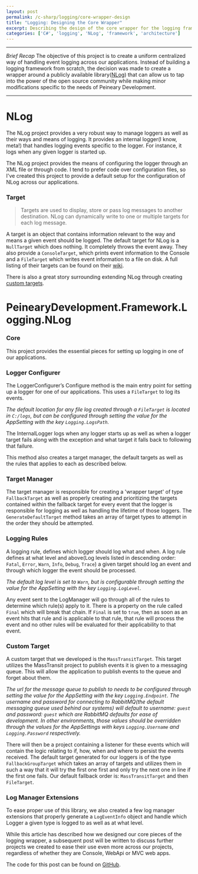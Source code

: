 ```yaml
---
layout: post
permalink: /c-sharp/logging/core-wrapper-design
title: "Logging: Designing the Core Wrapper"
excerpt: Describing the design of the core wrapper for the logging framework.
categories: ['C#', 'logging', 'NLog', 'framework', 'architecture']
---
```


----
*Brief Recap*
The objective of this project is to create a uniform centralized way of handling event logging across our applications. Instead of building a logging framework from scratch, the decision was made to create a wrapper around a publicly available library([NLog](http://nlog-project.org/)) that can allow us to tap into the power of the open source community while making minor modifications specific to the needs of Peineary Development.

----

# NLog
The NLog project provides a very robust way to manage loggers as well as their ways and means of logging. It provides an internal logger(I know, meta!) that handles logging events specific to the logger. For instance, it logs when any given logger is started up.

The NLog project provides the means of configuring the logger through an XML file or through code. I tend to prefer code over configuration files, so I've created this project to provide a default setup for the configuration of NLog across our applications.

### Target
>Targets are used to display, store or pass log messages to another destination. NLog can dynamically write to one or multiple targets for each log message.

A target is an object that contains information relevant to the way and means a given event should be logged. The default target for NLog is a `NullTarget` which does nothing. It completely throws the event away. They also provide a `ConsoleTarget`, which prints event information to the Console and a `FileTarget` which writes event information to a file on disk. A full listing of their targets can be found on their [wiki](https://github.com/nlog/NLog/wiki/Targets).

There is also a great story surrounding extending NLog through creating [custom targets](https://github.com/NLog/NLog/wiki/How%20to%20write%20a%20custom%20target).

# PeinearyDevelopment.Framework.Logging.NLog
### Core
This project provides the essential pieces for setting up logging in one of our applications. 

### Logger Configurer
The LoggerConfigurer’s Configure method is the main entry point for setting up a logger for one of our applications. This uses a `FileTarget` to log its events.

*The default location for any file log created through a `FileTarget` is located in `C:/logs`, but can be configured through setting the value for the AppSetting with the key `Logging.LogsPath`.*

The InternalLogger logs when any logger starts up as well as when a logger target fails along with the exception and what target it falls back to following that failure.

This method also creates a target manager, the default targets as well as the rules that applies to each as described below.

### Target Manager
The target manager is responsible for creating a 'wrapper target' of type `FallbackTarget` as well as properly creating and prioritizing the targets contained within the fallback target for every event that the logger is responsible for logging as well as handling the lifetime of those loggers. The `GenerateDefaultTarget` method takes an array of target types to attempt in the order they should be attempted.

### Logging Rules
A logging rule, defines which logger should log what and when. A log rule defines at what level and above(Log levels listed in descending order: `Fatal`, `Error`, `Warn`, `Info`, `Debug`, `Trace`) a given target should log an event and through which logger the event should be processed.

*The default log level is set to `Warn`, but is configurable through setting the value for the AppSetting with the key `Logging.LogLevel`.*

Any event sent to the LogManager will go through all of the rules to determine which rule(s) apply to it. There is a property on the rule called `Final` which will break that chain. If `Final` is set to `true`, then as soon as an event hits that rule and is applicable to that rule, that rule will process the event and no other rules will be evaluated for their applicability to that event.

### Custom Target
A custom target that we developed is the `MassTransitTarget`. This target utilizes the MassTransit project to publish events it is given to a messaging queue. This will allow the application to publish events to the queue and forget about them.

*The url for the message queue to publish to needs to be configured through setting the value for the AppSetting with the key `Logging.Endpoint`. The username and password for connecting to RabbitMQ(the default messaging queue used behind our systems) will default to username: `guest` and password: `guest` which are RabbitMQ defaults for ease of development. In other environments, those values should be overridden through the values for the AppSettings with keys `Logging.Username` and `Logging.Password` respectively.*

There will then be a project containing a listener for these events which will contain the logic relating to if, how, when and where to persist the events received.
The default target generated for our loggers is of the type `FallbackGroupTarget` which takes an array of targets and utilizes them in such a way that it will try the first one first and only try the next one in line if the first one fails. Our default fallback order is: `MassTransitTarget` and then `FileTarget`.

### Log Manager Extensions
To ease proper use of this library, we also created a few log manager extensions that properly generate a `LogEventInfo` object and handle which Logger a given type is logged to as well as at what level.

While this article has described how we designed our core pieces of the logging wrapper, a subsequent post will be written to discuss further projects we created to ease their use even more across our projects, regardless of whether they are Console, WebApi or MVC web apps.

The code for this post can be found on [GitHub](https://github.com/PdFramework/Logging/tree/master/NLog.Core).
